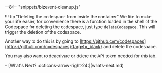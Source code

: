 --8<-- "snippets/bizevent-cleanup.js"


!!! tip "Deleting the codespace from inside the container"
    We like to make your life easier, for convenience there is a function loaded in the shell of the Codespace for deleting the codespace, just type `deleteCodespace`. This will trigger the deletion of the codespace.


Another way to do this is by going to [https://github.com/codespaces](https://github.com/codespaces){target=_blank} and delete the codespace.

You may also want to deactivate or delete the API token needed for this lab.

<div class="grid cards" markdown>
- [What's Next? :octicons-arrow-right-24:](whats-next.md)
</div>
